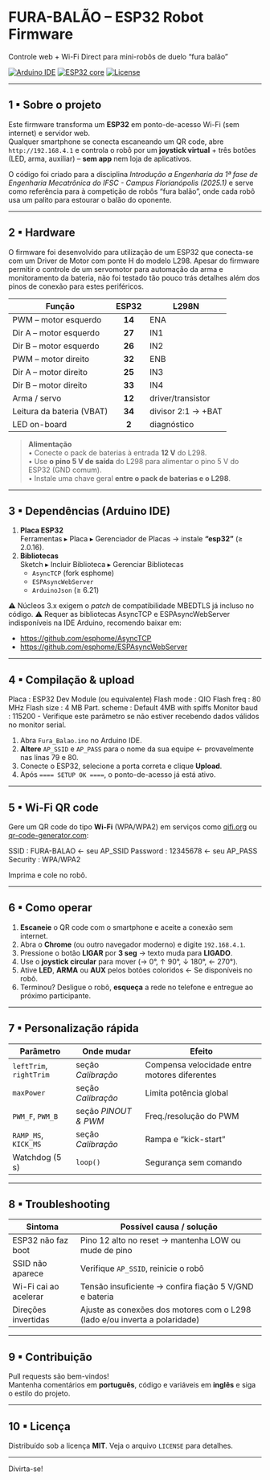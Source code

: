 # FURA-BALÃO – ESP32 Robot Firmware
Controle web + Wi-Fi Direct para mini-robôs de duelo “fura balão”

[![Arduino IDE](https://img.shields.io/static/v1?label=IDE&message=Arduino%201.8%2B&color=informational)](https://arduino.cc)
[![ESP32 core](https://img.shields.io/static/v1?label=ESP32%20core&message=%3E%3D2.0.16&color=success)](https://github.com/espressif/arduino-esp32)
[![License](https://img.shields.io/github/license/jardelgodinho/Fura_Balao-Mecatronica_IFSC)](#licença)

---

## 1 ▪ Sobre o projeto
Este firmware transforma um **ESP32** em ponto-de-acesso Wi-Fi (sem internet) e servidor web.  
Qualquer smartphone se conecta escaneando um QR code, abre `http://192.168.4.1` e controla o robô por um **joystick virtual** + três botões (LED, arma, auxiliar) – **sem app** nem loja de aplicativos.

O código foi criado para a disciplina *Introdução a Engenharia da 1ª fase de Engenharia Mecatrônica do IFSC - Campus Florianópolis (2025.1)* e serve como referência para à competição de robôs “fura balão”, onde cada robô usa um palito para estourar o balão do oponente.

---

## 2 ▪ Hardware
O firmware foi desenvolvido para utilização de um ESP32 que conecta-se com um Driver de Motor com ponte H do modelo L298. Apesar do firmware permitir o controle de um servomotor para automação da arma e monitoramento da bateria, não foi testado tão pouco trás detalhes além dos pinos de conexão para estes periféricos.

| Função                       | ESP32 | L298N |
|------------------------------|:----:|--------------------|
| PWM – motor esquerdo         | **14** | ENA |
| Dir A – motor esquerdo       | **27** | IN1 |
| Dir B – motor esquerdo       | **26** | IN2 |
| PWM – motor direito          | **32** | ENB |
| Dir A – motor direito        | **25** | IN3 |
| Dir B – motor direito        | **33** | IN4 |
| Arma / servo                 | **12** | driver/transistor |
| Leitura da bateria (VBAT)    | **34** | divisor 2:1 → +BAT |
| LED on-board                 | **2**  | diagnóstico |

> **Alimentação**  
> • Conecte o pack de baterias à entrada **12 V** do L298.  
> • Use **o pino 5 V de saída** do L298 para alimentar o pino 5 V do ESP32 (GND comum).  
> • Instale uma chave geral **entre o pack de baterias e o L298**.

---

## 3 ▪ Dependências (Arduino IDE)

1. **Placa ESP32**  
   Ferramentas ▸ Placa ▸ Gerenciador de Placas → instale **“esp32”** (≥ 2.0.16).  
2. **Bibliotecas**  
   Sketch ▸ Incluir Biblioteca ▸ Gerenciar Bibliotecas  
   * `AsyncTCP` (fork esphome)  
   * `ESPAsyncWebServer`  
   * `ArduinoJson` (≥ 6.21)  

⚠️ Núcleos 3.x exigem o *patch* de compatibilidade MBEDTLS já incluso no código.
⚠️ Requer as bibliotecas AsyncTCP  e  ESPAsyncWebServer indisponíveis na IDE Arduino, recomendo baixar em:
 *    https://github.com/esphome/AsyncTCP
 *    https://github.com/esphome/ESPAsyncWebServer 
---

## 4 ▪ Compilação & upload

Placa : ESP32 Dev Module (ou equivalente)
Flash mode : QIO
Flash freq : 80 MHz
Flash size : 4 MB
Part. scheme : Default 4MB with spiffs
Monitor baud : 115200 - Verifique este parâmetro se não estiver recebendo dados válidos no monitor serial.


1. Abra `Fura_Balao.ino` no Arduino IDE.  
2. **Altere** `AP_SSID` e `AP_PASS` para o nome da sua equipe ← provavelmente nas linas 79 e 80.
3. Conecte o ESP32, selecione a porta correta e clique **Upload**.  
4. Após `==== SETUP OK ====`, o ponto-de-acesso já está ativo.

---

## 5 ▪ Wi-Fi QR code

Gere um QR code do tipo **Wi-Fi** (WPA/WPA2) em serviços como [qifi.org](https://qifi.org) ou [qr-code-generator.com](https://www.qr-code-generator.com):

SSID : FURA-BALAO ← seu AP_SSID
Password : 12345678 ← seu AP_PASS
Security : WPA/WPA2


Imprima e cole no robô.

---

## 6 ▪ Como operar

1. **Escaneie** o QR code com o smartphone e aceite a conexão sem internet.  
2. Abra o **Chrome** (ou outro navegador moderno) e digite `192.168.4.1`.  
3. Pressione o botão **LIGAR** por **3 seg** → texto muda para **LIGADO**.  
4. Use o **joystick circular** para mover (→ 0°, ↑ 90°, ↓ 180°, ← 270°).  
5. Ative **LED**, **ARMA** ou **AUX** pelos botões coloridos ← Se disponíveis no robô. 
6. Terminou? Desligue o robô, **esqueça** a rede no telefone e entregue ao próximo participante.

---

## 7 ▪ Personalização rápida

| Parâmetro | Onde mudar | Efeito |
|-----------|-----------|--------|
| `leftTrim`, `rightTrim` | seção *Calibração* | Compensa velocidade entre motores diferentes |
| `maxPower` | seção *Calibração* | Limita potência global |
| `PWM_F`, `PWM_B` | seção *PINOUT & PWM* | Freq./resolução do PWM |
| `RAMP_MS`, `KICK_MS` | seção *Calibração* | Rampa e “kick-start” |
| Watchdog (5 s) | `loop()` | Segurança sem comando |

---

## 8 ▪ Troubleshooting

| Sintoma | Possível causa / solução |
|---------|-------------------------|
| ESP32 não faz boot | Pino 12 alto no reset → mantenha LOW ou mude de pino |
| SSID não aparece | Verifique `AP_SSID`, reinicie o robô |
| Wi-Fi cai ao acelerar | Tensão insuficiente → confira fiação 5 V/GND e bateria |
| Direções invertidas | Ajuste as conexões dos motores com o L298 (lado e/ou inverta a polaridade) |

---

## 9 ▪ Contribuição
Pull requests são bem-vindos!  
Mantenha comentários em **português**, código e variáveis em **inglês** e siga o estilo do projeto.

---

## 10 ▪ Licença
Distribuído sob a licença **MIT**. Veja o arquivo `LICENSE` para detalhes.

---

Divirta-se!
